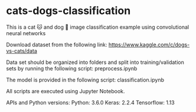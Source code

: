 # cats-dogs-classification
This is a cat 🐱 and dog 🐶 image classification example using convolutional neural networks

Download dataset from the following link: https://www.kaggle.com/c/dogs-vs-cats/data

Data set should be organized into folders and split into training/validation sets by running the following script: preprocess.ipynb

The model is provided in the following script: classification.ipynb

All scripts are executed using Jupyter Notebook.

APIs and Python versions:
Python: 3.6.0
Keras: 2.2.4
Tensorflow: 1.13
